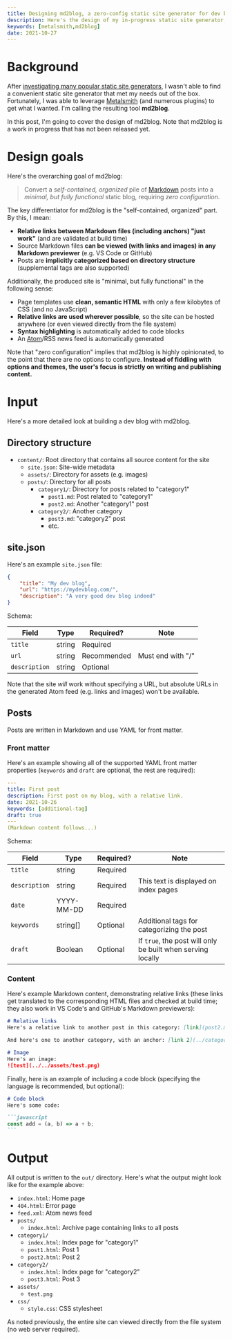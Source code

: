 ```yaml
---
title: Designing md2blog, a zero-config static site generator for dev blogs
description: Here's the design of my in-progress static site generator, md2blog.
keywords: [metalsmith,md2blog]
date: 2021-10-27
---
```

# Background
After [investigating many popular static site generators](comparison.md), I wasn't able to find a convenient static site generator that met my needs out of the box. Fortunately, I was able to leverage [Metalsmith](https://metalsmith.io/) (and numerous plugins) to get what I wanted. I'm calling the resulting tool **md2blog**.

In this post, I'm going to cover the design of md2blog. Note that md2blog is a work in progress that has not been released yet.

# Design goals
Here's the overarching goal of md2blog:

> Convert a *self-contained, organized* pile of [Markdown](https://daringfireball.net/projects/markdown/) posts into a *minimal, but fully functional* static blog, requiring *zero configuration*.

The key differentiator for md2blog is the "self-contained, organized" part. By this, I mean:

* **Relative links between Markdown files (including anchors) "just work"** (and are validated at build time)
* Source Markdown files **can be viewed (with links and images) in any Markdown previewer** (e.g. VS Code or GitHub)
* Posts are **implicitly categorized based on directory structure** (supplemental tags are also supported)

Additionally, the produced site is "minimal, but fully functional" in the following sense:

* Page templates use **clean, semantic HTML** with only a few kilobytes of CSS (and no JavaScript)
* **Relative links are used wherever possible**, so the site can be hosted anywhere (or even viewed directly from the file system)
* **Syntax highlighting** is automatically added to code blocks
* An [Atom](https://validator.w3.org/feed/docs/atom.html)/RSS news feed is automatically generated

Note that "zero configuration" implies that md2blog is highly opinionated, to the point that there are no options to configure. **Instead of fiddling with options and themes, the user's focus is strictly on writing and publishing content.**

# Input
Here's a more detailed look at building a dev blog with md2blog.

## Directory structure
* `content/`: Root directory that contains all source content for the site
  * `site.json`: Site-wide metadata
  * `assets/`: Directory for assets (e.g. images)
  * `posts/`: Directory for all posts
    * `category1/`: Directory for posts related to "category1"
      * `post1.md`: Post related to "category1"
      * `post2.md`: Another "category1" post
    * `category2/`: Another category
      * `post3.md`: "category2" post
      * etc.

## site.json
Here's an example `site.json` file:

```json
{
    "title": "My dev blog",
    "url": "https://mydevblog.com/",
    "description": "A very good dev blog indeed"
}
```

Schema:

| Field | Type | Required? | Note |
| --- | --- | --- | --- |
| `title` | string | Required | |
| `url` | string | Recommended | Must end with "/" |
| `description` | string | Optional | |

Note that the site *will* work without specifying a URL, but absolute URLs in the generated Atom feed (e.g. links and images) won't be available.

## Posts
Posts are written in Markdown and use YAML for front matter.

### Front matter
Here's an example showing all of the supported YAML front matter properties (`keywords` and `draft` are optional, the rest are required):

```yaml
---
title: First post
description: First post on my blog, with a relative link.
date: 2021-10-26
keywords: [additional-tag]
draft: true
---
(Markdown content follows...)
```

Schema:

| Field | Type | Required? | Note |
| --- | --- | --- | --- |
| `title` | string | Required | |
| `description` | string | Required | This text is displayed on index pages |
| `date` | YYYY-MM-DD | Required | |
| `keywords` | string[] | Optional | Additional tags for categorizing the post |
| `draft` | Boolean | Optional | If `true`, the post will only be built when serving locally |

### Content
Here's example Markdown content, demonstrating relative links (these links get translated to the corresponding HTML files and checked at build time; they also work in VS Code's and GitHub's Markdown previewers):

```md
# Relative links
Here's a relative link to another post in this category: [link](post2.md)!

And here's one to another category, with an anchor: [link 2](../category2/post3.md#some-section).

# Image
Here's an image:
![test](../../assets/test.png)
```

Finally, here is an example of including a code block (specifying the language is recommended, but optional):

````md
# Code block
Here's some code:

```javascript
const add = (a, b) => a + b;
```
````

# Output
All output is written to the `out/` directory. Here's what the output might look like for the example above:

* `index.html`: Home page
* `404.html`: Error page
* `feed.xml`: Atom news feed
* `posts/`
  * `index.html`: Archive page containing links to all posts
* `category1/`
  * `index.html`: Index page for "category1"
  * `post1.html`: Post 1
  * `post2.html`: Post 2
* `category2/`
  * `index.html`: Index page for "category2"
  * `post3.html`: Post 3
* `assets/`
  * `test.png`
* `css/`
  * `style.css`: CSS stylesheet

As noted previously, the entire site can viewed directly from the file system (no web server required).
